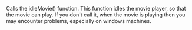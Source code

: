 Calls the idleMovie() function. This function idles the movie player, so that the movie can play. If you don't call it, when the movie is playing then you may encounter problems, especially on windows machines. 
